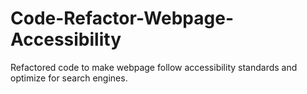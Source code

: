 # Code-Refactor-Webpage-Accessibility
Refactored code to make webpage follow  accessibility standards and optimize for search engines.
